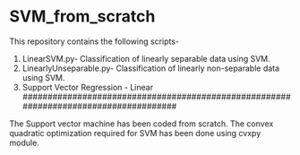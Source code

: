 # SVM_from_scratch
This repository contains the following scripts-
  1) LinearSVM.py- Classification of linearly separable data using SVM.
  2) LinearlyUnseparable.py- Classification of linearly non-separable data using SVM.
  3) Support Vector Regression - Linear
  #####################################################################################

The Support vector machine has been coded from scratch.
The convex quadratic optimization required for SVM has been done using cvxpy module.

